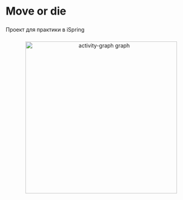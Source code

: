 <h1 align="left">Move or die</h1>

###

<p align="left">Проект для практики в iSpring</p>

###

<div align="center">
  <img src="https://github-readme-activity-graph.vercel.app/graph?username=zeynuks&radius=16&theme=react&area=true&order=5&custom_title=Contribution%20Graph" height="400" alt="activity-graph graph"  />
</div>

###

<div align="center">

</div>

###
